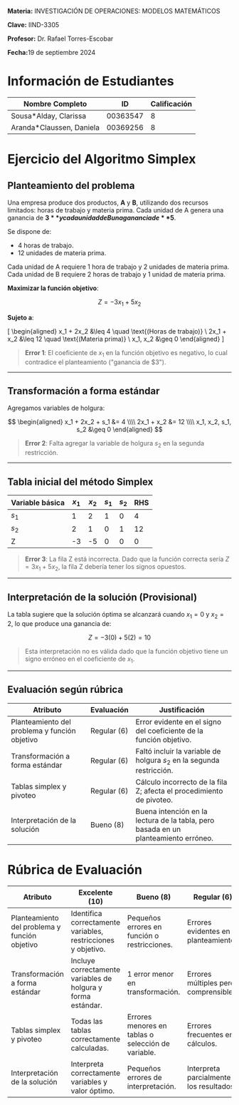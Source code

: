 <div class="header">
<p><strong>Materia:</strong> INVESTIGACIÓN DE OPERACIONES: MODELOS MATEMÁTICOS</p>
<p><strong>Clave:</strong> IIND-3305</p>
<p><strong>Profesor:</strong> Dr. Rafael Torres-Escobar</p>
<p><strong>Fecha:</strong>19 de septiembre 2024</p>
</div>

# Información de Estudiantes

| **Nombre Completo** | **ID** |**Calificación**
|---------------------|--------|--------|
| Sousa*Alday, Clarissa   | 00363547 |8|
| Aranda*Claussen, Daniela   | 00369256 |8|


# Ejercicio del Algoritmo Simplex 

## Planteamiento del problema

Una empresa produce dos productos, **A** y **B**, utilizando dos recursos limitados: horas de trabajo y materia prima. Cada unidad de A genera una ganancia de **$3** y cada unidad de B una ganancia de **$5**.

Se dispone de:
- 4 horas de trabajo.
- 12 unidades de materia prima.

Cada unidad de A requiere 1 hora de trabajo y 2 unidades de materia prima.  
Cada unidad de B requiere 2 horas de trabajo y 1 unidad de materia prima.

**Maximizar la función objetivo**:


$$Z = -3x_1 + 5x_2$$


**Sujeto a**:

\[
\begin{aligned}
x_1 + 2x_2 &\leq 4 \quad \text{(Horas de trabajo)} \\
2x_1 + x_2 &\leq 12 \quad \text{(Materia prima)} \\
x_1, x_2 &\geq 0
\end{aligned}
\]

> **Error 1**: El coeficiente de $x_1$ en la función objetivo es negativo, lo cual contradice el planteamiento ("ganancia de $3").

---

## Transformación a forma estándar

Agregamos variables de holgura:

$$
\begin{aligned}
x_1 + 2x_2 + s_1 &= 4 \\\\
2x_1 + x_2 &= 12 \\\\
x_1, x_2, s_1, s_2 &\geq 0
\end{aligned}
$$

> **Error 2**: Falta agregar la variable de holgura $s_2$ en la segunda restricción.

---

## Tabla inicial del método Simplex

| Variable básica | $x_1$ | $x_2$ | $s_1$ | $s_2$ | RHS |
|------------------|-------|-------|--------|--------|------|
| $s_1$           | 1     | 2     | 1      | 0      | 4    |
| $s_2$           | 2     | 1     | 0      | 1      | 12   |
| Z               | -3    | -5    | 0      | 0      | 0    |

> **Error 3**: La fila Z está incorrecta. Dado que la función correcta sería $Z = 3x_1 + 5x_2$, la fila Z debería tener los signos opuestos.

---

## Interpretación de la solución (Provisional)

La tabla sugiere que la solución óptima se alcanzará cuando $x_1 = 0$ y $x_2 = 2$, lo que produce una ganancia de:

$$
Z = -3(0) + 5(2) = 10
$$

> Esta interpretación no es válida dado que la función objetivo tiene un signo erróneo en el coeficiente de $x_1$.

---

## Evaluación según rúbrica

| **Atributo**                                     | **Evaluación**   | **Justificación**                                                                 |
|--------------------------------------------------|------------------|-----------------------------------------------------------------------------------|
| Planteamiento del problema y función objetivo    | Regular (6)      | Error evidente en el signo del coeficiente de la función objetivo.               |
| Transformación a forma estándar                  | Regular (6)      | Faltó incluir la variable de holgura $s_2$ en la segunda restricción.            |
| Tablas simplex y pivoteo                         | Regular (6)      | Cálculo incorrecto de la fila Z; afecta el procedimiento de pivoteo.             |
| Interpretación de la solución                    | Bueno (8)        | Buena intención en la lectura de la tabla, pero basada en un planteamiento erróneo. |



# Rúbrica de Evaluación

| <span class="atributo"><strong>Atributo</strong></span> | <span class="excelente"><strong>Excelente (10)</strong></span>                               | <strong>Bueno (8)</strong>                         | <strong>Regular (6)</strong>            | <strong>Deficiente (5)</strong>      |
|---------------------------------------------------------|----------------------------------------------------------------------------------------------|----------------------------------------------------|-----------------------------------------|--------------------------------------|
| Planteamiento del problema y función objetivo           | <span class="excelente">Identifica correctamente variables, restricciones y objetivo.</span> | Pequeños errores en función o restricciones.       | Errores evidentes en el planteamiento.  | Planteamiento incorrecto.            |
| Transformación a forma estándar                         | <span class="excelente">Incluye correctamente variables de holgura y forma estándar.</span>  | 1 error menor en transformación.                   | Errores múltiples pero comprensibles.   | Transformación incorrecta.           |
| Tablas simplex y pivoteo                                | <span class="excelente">Todas las tablas correctamente calculadas.</span>                    | Errores menores en tablas o selección de variable. | Errores frecuentes en cálculos.         | Procedimiento de pivoteo erróneo.    |
| Interpretación de la solución                           | <span class="excelente">Interpreta correctamente variables y valor óptimo.</span>            | Pequeños errores de interpretación.                | Interpreta parcialmente los resultados. | Conclusiones incorrectas o ausentes. |
